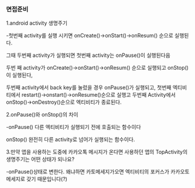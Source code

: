### 면접준비

1.android activity 생명주기

-첫번째 activity를 실행 시키면 onCreate()->onStart()->onResum() 순으로 실행된다.

그때 두번째 activity가 실행되면 첫번째 activity는 onPause()이 실행된다음

두번 째 activity가 onCreate()->onStart()->onResum() 순으로 실행되고 onStop()이 실행된다,  

두번째 activity에서 back key를 눌렀을 경우 onPause()가 실행되고, 첫번째 엑티비티에서 restart()->onstart()->onResume()순으로 실행고 두번째 Activity에서 onStop()->onDestroy()순으로 엑티비티가 종료된다.



2.onPause()와 onStop()의 차이 

-onPause()  다른 엑티비티가 실행되기 전에 호출되는 함수이다

 onStop() 완전히 다른 activity로 넘어가 실행되는 함수이다.



3.만약 앱을 사용하는 도중에 카카오톡 메시지가 온다면 사용하던 앱의 TopActivity의 생명주기는 어떤 상태가 되나요?

-onPause()상태로 변한다. 왜냐하면  카토메세지가오면 엑티비티의 포커스가 카카오토메세지로 갖기 때문입니다(?)



